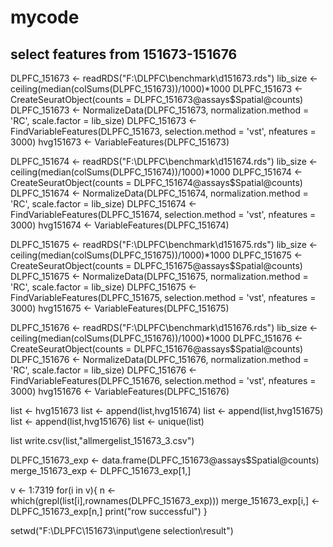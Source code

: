 # mycode

##  select features from 151673-151676
DLPFC_151673 <- readRDS("F:\\DLPFC\\benchmark\\d151673.rds")
lib_size <-  ceiling(median(colSums(DLPFC_151673))/1000)*1000
DLPFC_151673 <- CreateSeuratObject(counts = DLPFC_151673@assays$Spatial@counts)
DLPFC_151673 <- NormalizeData(DLPFC_151673, normalization.method = 'RC', scale.factor = lib_size)
DLPFC_151673 <- FindVariableFeatures(DLPFC_151673, selection.method = 'vst', nfeatures = 3000)
hvg151673 <- VariableFeatures(DLPFC_151673)

DLPFC_151674 <- readRDS("F:\\DLPFC\\benchmark\\d151674.rds")
lib_size <-  ceiling(median(colSums(DLPFC_151674))/1000)*1000
DLPFC_151674 <- CreateSeuratObject(counts = DLPFC_151674@assays$Spatial@counts)
DLPFC_151674 <- NormalizeData(DLPFC_151674, normalization.method = 'RC', scale.factor = lib_size)
DLPFC_151674 <- FindVariableFeatures(DLPFC_151674, selection.method = 'vst', nfeatures = 3000)
hvg151674 <- VariableFeatures(DLPFC_151674)

DLPFC_151675 <- readRDS("F:\\DLPFC\\benchmark\\d151675.rds")
lib_size <-  ceiling(median(colSums(DLPFC_151675))/1000)*1000
DLPFC_151675 <- CreateSeuratObject(counts = DLPFC_151675@assays$Spatial@counts)
DLPFC_151675 <- NormalizeData(DLPFC_151675, normalization.method = 'RC', scale.factor = lib_size)
DLPFC_151675 <- FindVariableFeatures(DLPFC_151675, selection.method = 'vst', nfeatures = 3000)
hvg151675 <- VariableFeatures(DLPFC_151675)

DLPFC_151676 <- readRDS("F:\\DLPFC\\benchmark\\d151676.rds")
lib_size <-  ceiling(median(colSums(DLPFC_151676))/1000)*1000
DLPFC_151676 <- CreateSeuratObject(counts = DLPFC_151676@assays$Spatial@counts)
DLPFC_151676 <- NormalizeData(DLPFC_151676, normalization.method = 'RC', scale.factor = lib_size)
DLPFC_151676 <- FindVariableFeatures(DLPFC_151676, selection.method = 'vst', nfeatures = 3000)
hvg151676 <- VariableFeatures(DLPFC_151676)

list <- hvg151673
list <- append(list,hvg151674)
list <- append(list,hvg151675)
list <- append(list,hvg151676)
list <- unique(list)

list
write.csv(list,"allmergelist_151673_3.csv")

DLPFC_151673_exp <- data.frame(DLPFC_151673@assays$Spatial@counts)
merge_151673_exp <- DLPFC_151673_exp[1,]

v <- 1:7319
for(i in v){
  n <- which(grepl(list[i],rownames(DLPFC_151673_exp)))
  merge_151673_exp[i,] <- DLPFC_151673_exp[n,]
  print("row successful")
}

setwd("F:\\DLPFC\\151673\\input\\gene selection\\result")

